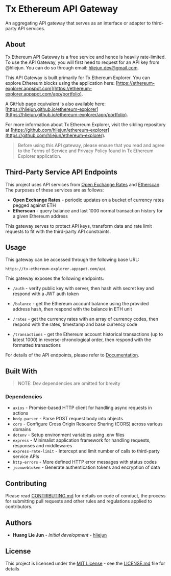 <!-- This README.md template is adapted from PurpleBooth's GitHub Gist https://gist.github.com/PurpleBooth/109311bb0361f32d87a2 -->

# Tx Ethereum API Gateway

An aggregating API gateway that serves as an interface or adapter to third-party API services.

## About

Tx Ethereum API Gateway is a free service and hence is heavily rate-limited. To use the API Gateway, you will first need to request for an API key from @hliejun. You can do so through email: hliejun.dev@gmail.com.

This API Gateway is built primarily for Tx Ethereum Explorer. You can explore Ethereum blocks using the application here: [https://ethereum-explorer.appspot.com](https://ethereum-explorer.appspot.com/app/portfolio).

A GitHub page equivalent is also available here: [https://hliejun.github.io/ethereum-explorer](https://hliejun.github.io/ethereum-explorer/app/portfolio).

For more information about Tx Ethereum Explorer, visit the sibling repository at [https://github.com/hliejun/ethereum-explorer](https://github.com/hliejun/ethereum-explorer).

> Before using this API gateway, please ensure that you read and agree to the Terms of Service and Privacy Policy found in Tx Ethereum Explorer application.

## Third-Party Service API Endpoints

This project uses API services from [Open Exchange Rates](https://openexchangerates.org/about) and [Etherscan](https://etherscan.io/apis). The purposes of these services are as follows:

- **Open Exchange Rates** - periodic updates on a bucket of currency rates pegged against ETH
- **Etherscan** - query balance and last 1000 normal transaction history for a given Ethereum address

This gateway serves to protect API keys, transform data and rate limit requests to fit with the third-party API constraints.

## Usage

This gateway can be accessed through the following base URL:

```
https://tx-ethereum-explorer.appspot.com/api
```

This gateway exposes the following endpoints:

- `/auth` - verify public key with server, then hash with secret key and respond with a JWT auth token

* `/balance` - get the Ethereum account balance using the provided address hash, then respond with the balance in ETH unit

- `/rates` - get the currency rates with an array of currency codes, then respond with the rates, timestamp and base currency code

* `/transactions` - get the Ethereum account historical transactions (up to latest 1000) in reverse-chronological order, then respond with the formatted transactions

For details of the API endpoints, please refer to [Documentation](https://hliejun.github.io/ethereum-gateway).

## Built With

> NOTE: Dev dependencies are omitted for brevity

### Dependencies

- `axios` - Promise-based HTTP client for handling async requests in actions
- `body-parser` - Parse POST request body into objects
- `cors` - Configure Cross Origin Resource Sharing (CORS) across various domains
- `dotenv` - Setup environment variables using .env files
- `express` - Minimalist application framework for handling requests, responses and middlewares
- `express-rate-limit` - Intercept and limit number of calls to third-party service APIs
- `http-errors` - More defined HTTP error messages with status codes
- `jsonwebtoken` - Generate authentication tokens and encryption of data

## Contributing

Please read [CONTRIBUTING.md](CONTRIBUTING.md) for details on code of conduct, the process for submitting pull requests and other rules and regulations applied to contributors.

## Authors

- **Huang Lie Jun** - _Initial development_ - [hliejun](https://hliejun.github.io)

## License

This project is licensed under the [MIT License](https://choosealicense.com/licenses/mit/) - see the [LICENSE.md](LICENSE.md) file for details
